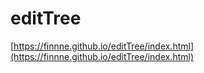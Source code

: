 # editTree

[https://finnne.github.io/editTree/index.html](https://finnne.github.io/editTree/index.html)
